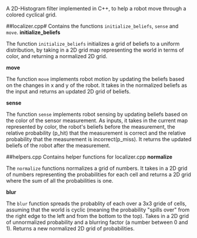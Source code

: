 A 2D-Histogram filter implemented in C++, to help a robot move through a colored cyclical grid. 

##localizer.cpp#
Contains the functions `initialize_beliefs`, `sense` and `move`. 
**initialize_beliefs**

The function `initialize_beliefs` initializes a grid of beliefs to a uniform distribution, by taking in a 2D grid map representing the world in terms of color, and returning a normalized 2D grid. 

**move**

The function `move` implements robot motion by updating the beliefs based on the changes in x and y of the robot. It takes in the normalized beliefs as the input and returns an updated 2D grid of beliefs. 

**sense**

The function `sense` implements robot sensing by updating beliefs based on the color of the sensor measurement. As inputs, it takes in the current map represented by color, the robot's beliefs before the measurement, the relative probability (p_hit) that the measurement is correct and the relative probability that the measurement is incorrect(p_miss). It returns the updated beliefs of the robot after the measurement.

##helpers.cpp
Contains helper functions for localizer.cpp
**normalize**
 
The `normalize` functions normalizes a grid of numbers. It takes in a 2D grid of numbers representing the probabilities for each cell and returns a 2D grid where the sum of all the probabilities is one. 

 **blur**
 
The `blur` function spreads the probablity of each over a 3x3 gride of cells, assuming that the world is cyclic (meaning the probability "spills over" from the right edge to the left and from the bottom to the top). Takes in a 2D grid of unnormalized probability and a blurring factor (a number between 0 and 1). Returns a new normalized 2D grid of probabilities.
